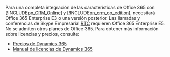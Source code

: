 Para una completa integración de las características de Office 365 con [!INCLUDE[pn_CRM_Online](pn-crm-online.md)] y [!INCLUDE[pn_crm_op_edition](pn-crm-onprem.md)], necesitará Office 365 Enterprise E3 o una versión posterior. Las llamadas y conferencias de Skype Empresarial [RTC](https://support.office.com/article/What-is-PSTN-calling-3dc773b9-95e0-4448-b2f1-887c54022429) requieren Office 365 Enterprise E5. No se admiten otros planes de Office 365. Para obtener más información sobre licencias y precios, consulte:     

- [Precios de Dynamics 365](https://www.microsoft.com/dynamics365/pricing)<br>
- [Manual de licencias de Dynamics 365](https://go.microsoft.com/fwlink/?LinkId=866544)
